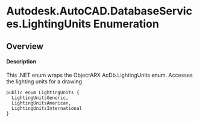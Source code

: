 # Autodesk.AutoCAD.DatabaseServices.LightingUnits Enumeration

## Overview

#### Description
This .NET enum wraps the ObjectARX AcDb.LightingUnits enum. 
Accesses the lighting units for a drawing.
```text
public enum LightingUnits {
  LightingUnitsGeneric,
  LightingUnitsAmerican,
  LightingUnitsInternational
}
```